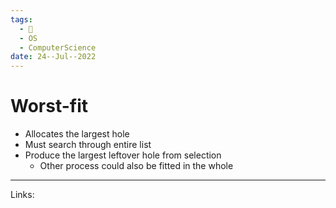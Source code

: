 ```yaml
---
tags:
  - 🌱
  - OS
  - ComputerScience 
date: 24--Jul--2022
---
```


# Worst-fit

- Allocates the largest hole
- Must search through entire list
- Produce the largest leftover hole from selection
    - Other process could also be fitted in the whole

---
Links: 